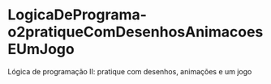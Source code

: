 # LogicaDePrograma-o2pratiqueComDesenhosAnimacoesEUmJogo
Lógica de programação II: pratique com desenhos, animações e um jogo
